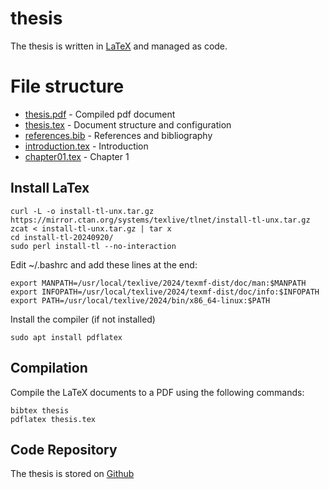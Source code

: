# thesis

The thesis is written in [LaTeX](https://www.tug.org/texlive/quickinstall.html) and managed as code.

# File structure

* [thesis.pdf](thesis.pdf) - Compiled pdf document
* [thesis.tex](thesis.tex) - Document structure and configuration
* [references.bib](references.bib) - References and bibliography
* [introduction.tex](introduction.tex) - Introduction
* [chapter01.tex](chapter01.tex) - Chapter 1

## Install LaTex
```
curl -L -o install-tl-unx.tar.gz https://mirror.ctan.org/systems/texlive/tlnet/install-tl-unx.tar.gz
zcat < install-tl-unx.tar.gz | tar x
cd install-tl-20240920/
sudo perl install-tl --no-interaction 
```

Edit ~/.bashrc and add these lines at the end: 
```
export MANPATH=/usr/local/texlive/2024/texmf-dist/doc/man:$MANPATH
export INFOPATH=/usr/local/texlive/2024/texmf-dist/doc/info:$INFOPATH
export PATH=/usr/local/texlive/2024/bin/x86_64-linux:$PATH
```

Install the compiler (if not installed)
```
sudo apt install pdflatex
```

## Compilation
Compile the LaTeX documents to a PDF using the following commands: 
```
bibtex thesis
pdflatex thesis.tex 
``` 


## Code Repository
The thesis is stored on [Github](https://github.com/n2048-creative-technology/thesis)